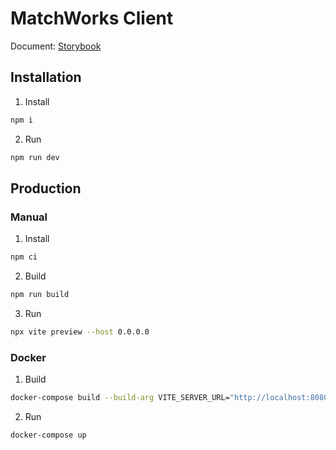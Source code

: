 # MatchWorks Client

Document: <a href="https://matchworks-client-storybook.k-clowd.top/" target="_blank">Storybook</a>

## Installation

1. Install

```bash
npm i
```

2. Run

```bash
npm run dev
```

## Production

### Manual

1. Install

```bash
npm ci
```

2. Build

```bash
npm run build
```

3. Run

```bash
npx vite preview --host 0.0.0.0
```

### Docker

1. Build

```bash
docker-compose build --build-arg VITE_SERVER_URL="http://localhost:8080"
```

2. Run

```bash
docker-compose up
```
